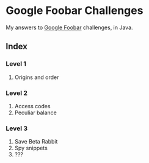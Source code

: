 # Google Foobar Challenges

My answers to [Google Foobar](https://www.google.com/foobar/) challenges, in Java.

## Index

### Level 1

1. Origins and order

### Level 2

1. Access codes
2. Peculiar balance

### Level 3

1. Save Beta Rabbit
2. Spy snippets
3. ???
